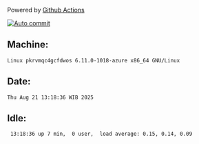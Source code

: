 Powered by [Github Actions](https://github.com/features/actions)

[![Auto commit](https://github.com/hiage/workstation/workflows/Auto%20commit/badge.svg)](https://github.com/hiage/workstation/actions?query=workflow%3A%22Auto+commit%22)

## Machine:
```
Linux pkrvmqc4gcfdwos 6.11.0-1018-azure x86_64 GNU/Linux
```
## Date:
```
Thu Aug 21 13:18:36 WIB 2025
```
## Idle:
```
 13:18:36 up 7 min,  0 user,  load average: 0.15, 0.14, 0.09
```
